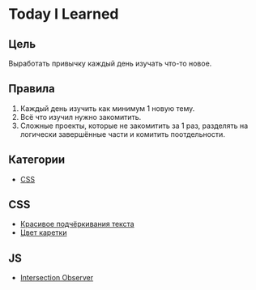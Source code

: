 # Today I Learned

## Цель

Выработать привычку каждый день изучать что-то новое.

## Правила

1. Каждый день изучить как минимум 1 новую тему.
2. Всё что изучил нужно закомитить.
3. Сложные проекты, которые не закомитить за 1 раз, разделять на логически завершённые части и комитить поотдельности.

## Категории

- [CSS](#css)

## CSS

- [Красивое подчёркивания текста](https://github.com/Skandar/TIL/blob/master/css/underline-decoration.md)
- [Цвет каретки](https://github.com/Skandar/TIL/blob/master/css/caret-color.md)

## JS

- [Intersection Observer](https://github.com/Skandar/TIL/blob/master/js/intersection-observer.md)
